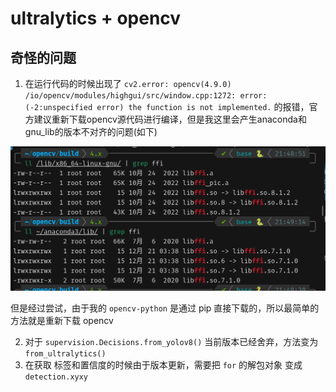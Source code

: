 # ultralytics + opencv

## 奇怪的问题

1. 在运行代码的时候出现了 `cv2.error: opencv(4.9.0) /io/opencv/modules/highgui/src/window.cpp:1272: error: (-2:unspecified error) the function is not implemented.`
的报错，官方建议重新下载opencv源代码进行编译，但是我这里会产生anaconda和gnu_lib的版本不对齐的问题(如下)
<img src="./version_error.jpg"/>

但是经过尝试，由于我的 `opencv-python` 是通过 pip 直接下载的，所以最简单的方法就是重新下载 opencv

2. 对于 `supervision.Decisions.from_yolov8()` 当前版本已经舍弃，方法变为 `from_ultralytics()`
3. 在获取 标签和置信度的时候由于版本更新，需要把 `for` 的解包对象 变成 `detection.xyxy` 